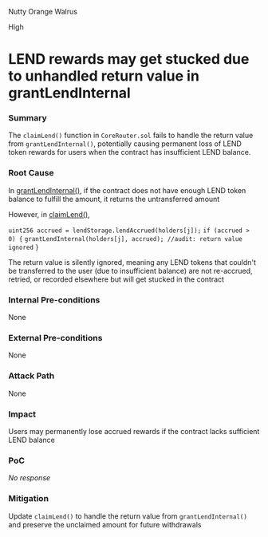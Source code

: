Nutty Orange Walrus

High

# LEND rewards may get stucked due to unhandled return value in grantLendInternal

### Summary

The `claimLend()` function in `CoreRouter.sol` fails to handle the return value from `grantLendInternal()`, potentially causing permanent loss of LEND token rewards for users when the contract has insufficient LEND balance.


### Root Cause

In [grantLendInternal()](https://github.com/sherlock-audit/2025-05-lend-audit-contest/blob/main/Lend-V2/src/LayerZero/CoreRouter.sol#L416-#L424), if the contract does not have enough LEND token balance to fulfill the amount, it returns the untransferred amount

However, in [claimLend()](https://github.com/sherlock-audit/2025-05-lend-audit-contest/blob/main/Lend-V2/src/LayerZero/CoreRouter.sol#L370), 

``uint256 accrued = lendStorage.lendAccrued(holders[j]);``
``if (accrued > 0) {``
    ``grantLendInternal(holders[j], accrued); //audit: return value ignored``
``}``


The return value is silently ignored, meaning any LEND tokens that couldn't be transferred to the user (due to insufficient balance) are not re-accrued, retried, or recorded elsewhere but will get stucked in the contract

### Internal Pre-conditions

None

### External Pre-conditions

None

### Attack Path

None

### Impact

Users may permanently lose accrued rewards if the contract lacks sufficient LEND balance

### PoC

_No response_

### Mitigation

Update `claimLend()` to handle the return value from `grantLendInternal()` and preserve the unclaimed amount for future withdrawals